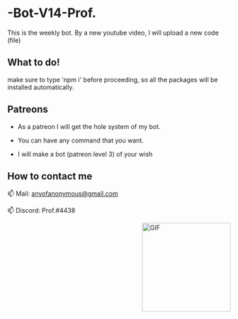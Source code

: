 # -Bot-V14-Prof.
This is the weekly bot. By a new youtube video, I will upload a new code (file)
## What to do!

make sure to type 'npm i' before proceeding, so all the packages will be installed automatically.

## Patreons

- As a patreon I will get the hole system of my bot.

- You can have any command that you want. 

- I will make a bot (patreon level 3) of your wish

## How to contact me

📫 Mail: anyofanonymous@gmail.com

📫 Discord: Prof.#4438




<img align="right" alt="GIF" height="200px" src="[https://thumbs.gfycat.com/VapidNegligibleArmyworm.webp](https://upload.wikimedia.org/wikipedia/commons/3/35/Trefoil_knot_conways_game_of_life_without_background_and_fitting.gif)" />
